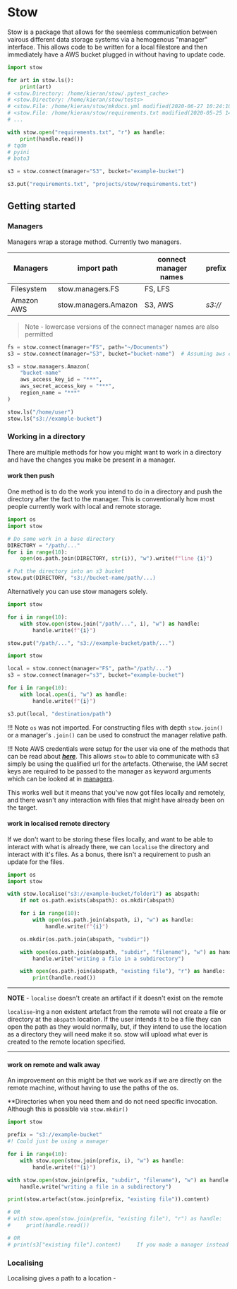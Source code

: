 # Stow

Stow is a package that allows for the seemless communication between vairous different data storage systems via a hemogenous "manager" interface. This allows code to be written for a local filestore and then immediately have a AWS bucket plugged in without having to update code.

```python
import stow

for art in stow.ls():
    print(art)
# <stow.Directory: /home/kieran/stow/.pytest_cache>
# <stow.Directory: /home/kieran/stow/tests>
# <stow.File: /home/kieran/stow/mkdocs.yml modified(2020-06-27 10:24:10.909885) size(68 bytes)>
# <stow.File: /home/kieran/stow/requirements.txt modified(2020-05-25 14:00:59.423165) size(16 bytes)>
# ...

with stow.open("requirements.txt", "r") as handle:
    print(handle.read())
# tqdm
# pyini
# boto3

s3 = stow.connect(manager="S3", bucket="example-bucket")

s3.put("requirements.txt", "projects/stow/requirements.txt")
```

## Getting started
### Managers

Managers wrap a storage method. Currently two managers.

Managers | import path | connect manager names | prefix
--- | --- | --- | ---
Filesystem | stow.managers.FS | FS, LFS |
Amazon AWS | stow.managers.Amazon | S3, AWS | _s3://_


> Note - lowercase versions of the connect manager names are also permitted

```python
fs = stow.connect(manager="FS", path="~/Documents")
s3 = stow.connect(manager="S3", bucket="bucket-name")  # Assuming aws creds are installed - else pass them

s3 = stow.managers.Amazon(
    "bucket-name"
    aws_access_key_id = "***",
    aws_secret_access_key = "***",
    region_name = "***"
)

stow.ls("/home/user")
stow.ls("s3://example-bucket")
```

### Working in a directory

There are multiple methods for how you might want to work in a directory and have the changes you make be present in a manager.

#### work then push

One method is to do the work you intend to do in a directory and push the directory after the fact to the manager. This is conventionally how most people currently work with local and remote storage.

```python
import os
import stow

# Do some work in a base directory
DIRECTORY = "/path/..."
for i in range(10):
    open(os.path.join(DIRECTORY, str(i)), "w").write(f"line {i}")

# Put the directory into an s3 bucket
stow.put(DIRECTORY, "s3://bucket-name/path/...)
```

Alternatively you can use stow managers solely.

```python
import stow

for i in range(10):
    with stow.open(stow.join("/path/...", i), "w") as handle:
        handle.write(f"{i}")

stow.put("/path/...", "s3://example-bucket/path/...")
```

```python
import stow

local = stow.connect(manager="FS", path="/path/...")
s3 = stow.connect(manager="s3", bucket="example-bucket")

for i in range(10):
    with local.open(i, "w") as handle:
        handle.write(f"{i}")

s3.put(local, "destination/path")
```

!!! Note
    `os` was not imported. For constructing files with depth `stow.join()` or a manager's `.join()` can be used to construct the manager relative path.


!!! Note
    AWS credentials were setup for the user via one of the methods that can be read about <a href="https://docs.aws.amazon.com/cli/latest/userguide/cli-configure-quickstart.html" target="_blank">__*here*__</a>. This allows `stow` to able to communicate with s3 simply be using the qualified url for the artefacts. Otherwise, the IAM secret keys are required to be passed to the manager as keyword arguments which can be looked at in [managers](managers).

This works well but it means that you've now got files locally and remotely, and there wasn't any interaction with files that might have already been on the target.

#### work in localised remote directory

If we don't want to be storing these files locally, and want to be able to interact with what is already there, we can `localise` the directory and interact with it's files. As a bonus, there isn't a requirement to push an update for the files.

```python
import os
import stow

with stow.localise("s3://example-bucket/folder1") as abspath:
    if not os.path.exists(abspath): os.mkdir(abspath)

    for i in range(10):
        with open(os.path.join(abspath, i), "w") as handle:
            handle.write(f"{i}")

    os.mkdir(os.path.join(abspath, "subdir"))

    with open(os.path.join(abspath, "subdir", "filename"), "w") as handle:
        handle.write("writing a file in a subdirectory")

    with open(os.path.join(abspath, "existing file"), "r") as handle:
        print(handle.read())

```
---
**NOTE** - `localise` doesn't create an artifact if it doesn't exist on the remote

`localise`-ing a non existent artefact from the remote will not create a file or directory at the `abspath` location. If the user intends it to be a file they can open the path as they would normally, but, if they intend to use the location as a directory they will need make it so. stow will upload what ever is created to the remote location specified.

---
#### work on remote and walk away

An improvement on this might be that we work as if we are directly on the remote machine, without having to use the paths of the os.

**Directories when you need them and do not need specific invocation. Although this is possible via `stow.mkdir()`



```python
import stow

prefix = "s3://example-bucket"
#! Could just be using a manager

for i in range(10):
    with stow.open(stow.join(prefix, i), "w") as handle:
        handle.write(f"{i}")

with stow.open(stow.join(prefix, "subdir", "filename"), "w") as handle:
    handle.write("writing a file in a subdirectory")

print(stow.artefact(stow.join(prefix, "existing file")).content)

# OR
# with stow.open(stow.join(prefix, "existing file"), "r") as handle:
#     print(handle.read())

# OR
# print(s3["existing file"].content)     If you made a manager instead
```



### Localising

Localising gives a path to a location -

